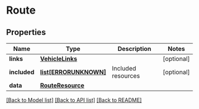 # Route

## Properties
Name | Type | Description | Notes
------------ | ------------- | ------------- | -------------
**links** | [**VehicleLinks**](VehicleLinks.md) |  | [optional] 
**included** | [**list[ERRORUNKNOWN]**](.md) | Included resources | [optional] 
**data** | [**RouteResource**](RouteResource.md) |  | 

[[Back to Model list]](../README.md#documentation-for-models) [[Back to API list]](../README.md#documentation-for-api-endpoints) [[Back to README]](../README.md)



